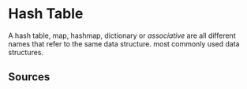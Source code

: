 # Hash Table
A hash table, map, hashmap, dictionary or *associative* are all different names that refer to the same data structure.  most commonly used data structures.

## Sources
